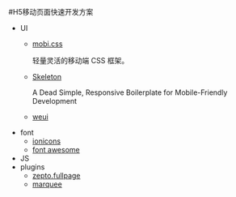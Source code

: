 #H5移动页面快速开发方案

* UI
	* [mobi.css](https://github.com/xcatliu/mobi.css#zh-cn) 
	
		轻量灵活的移动端 CSS 框架。
	
	* [Skeleton](https://github.com/dhg/Skeleton)

		A Dead Simple, Responsive Boilerplate for Mobile-Friendly Development
	* [weui](https://github.com/weui/weui)
* font
	* [ionicons](https://github.com/driftyco/ionicons) 
	* [font awesome](http://fontawesome.dashgame.com/)
* JS
* plugins
	* [zepto.fullpage](https://github.com/yanhaijing/zepto.fullpage)
	* [marquee](https://github.com/aamirafridi/jQuery.Marquee)	 	